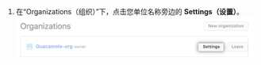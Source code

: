 1. 在“Organizations（组织）”下，点击您单位名称旁边的 **Settings（设置）**。 ![“ "设置”" “按钮旁边的组织屏幕截图](/assets/images/help/organizations/list-of-organizations.png)
